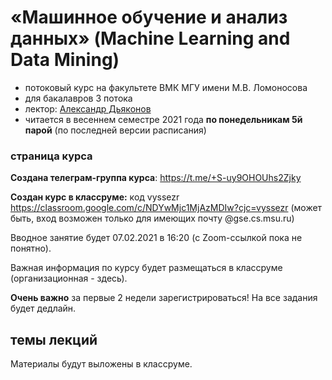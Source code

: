 # «Машинное обучение и анализ данных» (Machine Learning and Data Mining)
* потоковый курс на факультете ВМК МГУ имени М.В. Ломоносова 
* для бакалавров 3 потока
* лектор: [Александр Дьяконов](https://dyakonov.org/ag/)
* читается в весеннем семестре 2021 года **по понедельникам 5й парой** (по последней версии расписания)

### страница курса

**Создана телеграм-группа курса**: https://t.me/+S-uy9OHOUhs2Zjky

**Создан курс в классруме:** код vyssezr https://classroom.google.com/c/NDYwMjc1MjAzMDIw?cjc=vyssezr
(может быть, вход возможен только для имеющих почту @gse.cs.msu.ru)

Вводное занятие будет 07.02.2021 в 16:20 (c Zoom-ссылкой пока не понятно).

Важная информация по курсу будет размещаться в классруме (организационная - здесь).

**Очень важно** за первые 2 недели зарегистрироваться! На все задания будет дедлайн.

## темы лекций

Материалы будут выложены в классруме.
